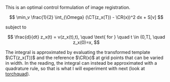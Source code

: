 This is an optimal control formulation of image registration.

$$
\min_v \frac{1}{2} \int_{\Omega} (\CT(z_x(T)) - \CR(x))^2 dx + S[v]
$$

subject to 

$$
\frac{d}{dt} z_x(t) = v(z_x(t),t), \quad \text{ for } \quad t \in (0,T], \quad z_x(0)=x,
$$


The integral is approximated by evaluating the transformed template $\CT(z_x(T))$ and the reference $\CR(x)$ at grid points that can be varied in width. In the reading, the integral can instead be approximated with a quadrature rule, so that is what I will experiment with next (look at [torchquad](https://github.com/esa/torchquad)).